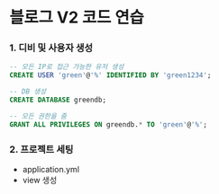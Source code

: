# 블로그 V2 코드 연습

### 1. 디비 및 사용자 생성
```sql
-- 모든 IP로 접근 가능한 유저 생성
CREATE USER 'green'@'%' IDENTIFIED BY 'green1234';

-- DB 생성
CREATE DATABASE greendb;

-- 모든 권한을 줌
GRANT ALL PRIVILEGES ON greendb.* TO 'green'@'%';
```

### 2. 프로젝트 세팅
- application.yml
- view 생성